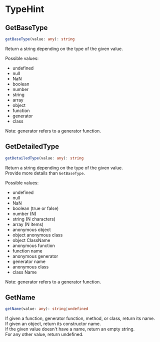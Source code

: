 # TypeHint

## GetBaseType

```ts
getBaseType(value: any): string
```

Return a string depending on the type of the given value.

Possible values:

- undefined
- null
- NaN
- boolean
- number
- string
- array
- object
- function
- generator
- class

Note: generator refers to a generator function.

## GetDetailedType

```ts
getDetailedType(value: any): string
```

Return a string depending on the type of the given value.<br />
Provide more details than `GetBaseType`.

Possible values:

- undefined
- null
- NaN
- boolean (true or false)
- number (N)
- string (N characters)
- array (N items)
- anonymous object
- object anonymous class
- object ClassName
- anonymous function
- function name
- anonymous generator
- generator name
- anonymous class
- class Name

Note: generator refers to a generator function.

## GetName

```ts
getName(value: any): string|undefined
```

If given a function, generator function, method, or class, return its name.<br />
If given an object, return its constructor name.<br />
If the given value doesn't have a name, return an empty string.<br />
For any other value, return undefined.
